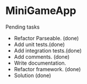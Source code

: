 # MiniGameApp

Pending tasks

- Refactor Parseable. (done)
- Add unit tests.(done)
- Add integration tests.(done)
- Add comments. (done)
- Write documentation.
- Refactor framework. (done)
- Solution (done)